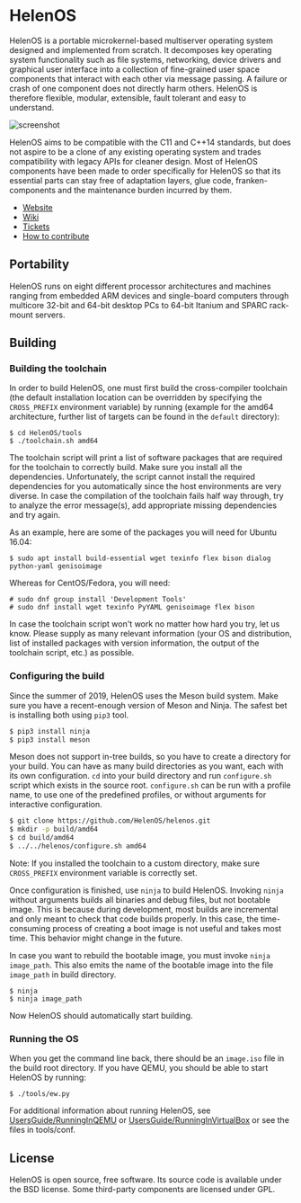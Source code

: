 # HelenOS

HelenOS is a portable microkernel-based multiserver operating
system designed and implemented from scratch. It decomposes key
operating system functionality such as file systems, networking,
device drivers and graphical user interface into a collection of
fine-grained user space components that interact with each other
via message passing. A failure or crash of one component does not
directly harm others. HelenOS is therefore flexible, modular,
extensible, fault tolerant and easy to understand.

![screenshot](http://www.helenos.org/raw-attachment/wiki/Screenshots/screenshot.png "Screenshot")

HelenOS aims to be compatible with the C11 and C++14 standards, but does not
aspire to be a clone of any existing operating system and trades compatibility
with legacy APIs for cleaner design. Most of HelenOS components have been made
to order specifically for HelenOS so that its essential parts can stay free of
adaptation layers, glue code, franken-components and the maintenance burden
incurred by them.

* [Website](http://helenos.org)
* [Wiki](http://helenos.org/wiki)
* [Tickets](http://www.helenos.org/report/1)
* [How to contribute](http://www.helenos.org/wiki/HowToContribute)

## Portability

HelenOS runs on eight different processor architectures and machines ranging
from embedded ARM devices and single-board computers through multicore 32-bit
and 64-bit desktop PCs to 64-bit Itanium and SPARC rack-mount servers.

## Building

### Building the toolchain

In order to build HelenOS, one must first build the cross-compiler toolchain
(the default installation location can be overridden by specifying the
`CROSS_PREFIX` environment variable) by running (example for the amd64
architecture, further list of targets can be found in the `default` directory):

```
$ cd HelenOS/tools
$ ./toolchain.sh amd64
```

The toolchain script will print a list of software packages that are required
for the toolchain to correctly build. Make sure you install all the dependencies.
Unfortunately, the script cannot install the required dependencies for you automatically
since the host environments are very diverse. In case the compilation of the toolchain
fails half way through, try to analyze the error message(s), add appropriate missing
dependencies and try again.

As an example, here are some of the packages you will need for Ubuntu 16.04:

```
$ sudo apt install build-essential wget texinfo flex bison dialog python-yaml genisoimage
```

Whereas for CentOS/Fedora, you will need:

```
# sudo dnf group install 'Development Tools'
# sudo dnf install wget texinfo PyYAML genisoimage flex bison
```

In case the toolchain script won't work no matter how hard you try, let us know.
Please supply as many relevant information (your OS and distribution, list of
installed packages with version information, the output of the toolchain script, etc.) as
possible.

### Configuring the build

Since the summer of 2019, HelenOS uses the Meson build system.
Make sure you have a recent-enough version of Meson and Ninja.
The safest bet is installing both using `pip3` tool.

```sh
$ pip3 install ninja
$ pip3 install meson
```

Meson does not support in-tree builds, so you have to create a directory
for your build. You can have as many build directories as you want, each with
its own configuration. `cd` into your build directory and run `configure.sh`
script which exists in the source root. `configure.sh` can be run with a profile
name, to use one of the predefined profiles, or without arguments for interactive
configuration.

```sh
$ git clone https://github.com/HelenOS/helenos.git
$ mkdir -p build/amd64
$ cd build/amd64
$ ../../helenos/configure.sh amd64
```

Note: If you installed the toolchain to a custom directory, make sure `CROSS_PREFIX`
environment variable is correctly set.

Once configuration is finished, use `ninja` to build HelenOS.
Invoking `ninja` without arguments builds all binaries and
debug files, but not bootable image. This is because during
development, most builds are incremental and only meant to check
that code builds properly. In this case, the time-consuming process of
creating a boot image is not useful and takes most time. This behavior
might change in the future.

In case you want to rebuild the bootable image, you must invoke
`ninja image_path`. This also emits the name of the bootable image into the
file `image_path` in build directory.

```
$ ninja
$ ninja image_path
```

Now HelenOS should automatically start building.

### Running the OS

When you get the command line back, there should be an `image.iso` file in the build
root directory. If you have QEMU, you should be able to start HelenOS by running:

```
$ ./tools/ew.py
```

For additional information about running HelenOS, see
[UsersGuide/RunningInQEMU](http://www.helenos.org/wiki/UsersGuide/RunningInQEMU) or
[UsersGuide/RunningInVirtualBox](http://www.helenos.org/wiki/UsersGuide/RunningInVirtualBox) or
see the files in tools/conf.

## License

HelenOS is open source, free software. Its source code is available under
the BSD license. Some third-party components are licensed under GPL.
